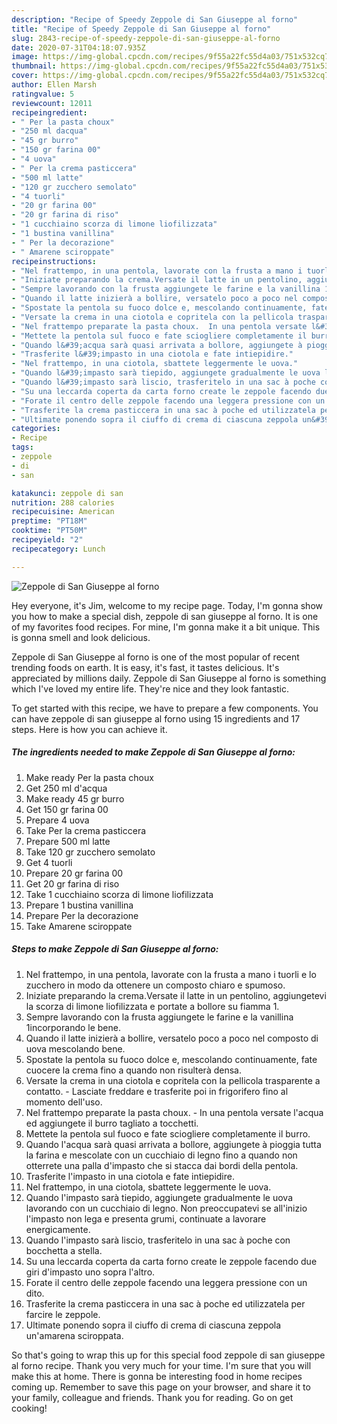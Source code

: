 ```yaml
---
description: "Recipe of Speedy Zeppole di San Giuseppe al forno"
title: "Recipe of Speedy Zeppole di San Giuseppe al forno"
slug: 2843-recipe-of-speedy-zeppole-di-san-giuseppe-al-forno
date: 2020-07-31T04:18:07.935Z
image: https://img-global.cpcdn.com/recipes/9f55a22fc55d4a03/751x532cq70/zeppole-di-san-giuseppe-al-forno-recipe-main-photo.jpg
thumbnail: https://img-global.cpcdn.com/recipes/9f55a22fc55d4a03/751x532cq70/zeppole-di-san-giuseppe-al-forno-recipe-main-photo.jpg
cover: https://img-global.cpcdn.com/recipes/9f55a22fc55d4a03/751x532cq70/zeppole-di-san-giuseppe-al-forno-recipe-main-photo.jpg
author: Ellen Marsh
ratingvalue: 5
reviewcount: 12011
recipeingredient:
- " Per la pasta choux"
- "250 ml dacqua"
- "45 gr burro"
- "150 gr farina 00"
- "4 uova"
- " Per la crema pasticcera"
- "500 ml latte"
- "120 gr zucchero semolato"
- "4 tuorli"
- "20 gr farina 00"
- "20 gr farina di riso"
- "1 cucchiaino scorza di limone liofilizzata"
- "1 bustina vanillina"
- " Per la decorazione"
- " Amarene sciroppate"
recipeinstructions:
- "Nel frattempo, in una pentola, lavorate con la frusta a mano i tuorli e lo zucchero in modo da ottenere un composto chiaro e spumoso."
- "Iniziate preparando la crema.Versate il latte in un pentolino, aggiungetevi la scorza di limone liofilizzata e portate a bollore su fiamma 1."
- "Sempre lavorando con la frusta aggiungete le farine e la vanillina 1incorporando le bene."
- "Quando il latte inizierà a bollire, versatelo poco a poco nel composto di uova mescolando bene."
- "Spostate la pentola su fuoco dolce e, mescolando continuamente, fate cuocere la crema fino a quando non risulterà densa."
- "Versate la crema in una ciotola e copritela con la pellicola trasparente a contatto. Lasciate freddare e trasferite poi in frigorifero fino al momento dell&#39;uso."
- "Nel frattempo preparate la pasta choux.  In una pentola versate l&#39;acqua ed aggiungete il burro tagliato a tocchetti."
- "Mettete la pentola sul fuoco e fate sciogliere completamente il burro."
- "Quando l&#39;acqua sarà quasi arrivata a bollore, aggiungete à pioggia tutta la farina e mescolate con un cucchiaio di legno fino a quando non otterrete una palla d&#39;impasto che si stacca dai bordi della pentola."
- "Trasferite l&#39;impasto in una ciotola e fate intiepidire."
- "Nel frattempo, in una ciotola, sbattete leggermente le uova."
- "Quando l&#39;impasto sarà tiepido, aggiungete gradualmente le uova lavorando con un cucchiaio di legno. Non preoccupatevi se all&#39;inizio l&#39;impasto non lega e presenta grumi, continuate a lavorare energicamente."
- "Quando l&#39;impasto sarà liscio, trasferitelo in una sac à poche con bocchetta a stella."
- "Su una leccarda coperta da carta forno create le zeppole facendo due giri d&#39;impasto uno sopra l&#39;altro."
- "Forate il centro delle zeppole facendo una leggera pressione con un dito."
- "Trasferite la crema pasticcera in una sac à poche ed utilizzatela per farcire le zeppole."
- "Ultimate ponendo sopra il ciuffo di crema di ciascuna zeppola un&#39;amarena sciroppata."
categories:
- Recipe
tags:
- zeppole
- di
- san

katakunci: zeppole di san 
nutrition: 288 calories
recipecuisine: American
preptime: "PT18M"
cooktime: "PT50M"
recipeyield: "2"
recipecategory: Lunch

---
```



![Zeppole di San Giuseppe al forno](https://img-global.cpcdn.com/recipes/9f55a22fc55d4a03/751x532cq70/zeppole-di-san-giuseppe-al-forno-recipe-main-photo.jpg)

Hey everyone, it's Jim, welcome to my recipe page. Today, I'm gonna show you how to make a special dish, zeppole di san giuseppe al forno. It is one of my favorites food recipes. For mine, I'm gonna make it a bit unique. This is gonna smell and look delicious.

Zeppole di San Giuseppe al forno is one of the most popular of recent trending foods on earth. It is easy, it's fast, it tastes delicious. It's appreciated by millions daily. Zeppole di San Giuseppe al forno is something which I've loved my entire life. They're nice and they look fantastic.




To get started with this recipe, we have to prepare a few components. You can have zeppole di san giuseppe al forno using 15 ingredients and 17 steps. Here is how you can achieve it.

<!--inarticleads1-->

##### The ingredients needed to make Zeppole di San Giuseppe al forno:

1. Make ready  Per la pasta choux
1. Get 250 ml d&#39;acqua
1. Make ready 45 gr burro
1. Get 150 gr farina 00
1. Prepare 4 uova
1. Take  Per la crema pasticcera
1. Prepare 500 ml latte
1. Take 120 gr zucchero semolato
1. Get 4 tuorli
1. Prepare 20 gr farina 00
1. Get 20 gr farina di riso
1. Take 1 cucchiaino scorza di limone liofilizzata
1. Prepare 1 bustina vanillina
1. Prepare  Per la decorazione
1. Take  Amarene sciroppate




<!--inarticleads2-->

##### Steps to make Zeppole di San Giuseppe al forno:

1. Nel frattempo, in una pentola, lavorate con la frusta a mano i tuorli e lo zucchero in modo da ottenere un composto chiaro e spumoso.
1. Iniziate preparando la crema.Versate il latte in un pentolino, aggiungetevi la scorza di limone liofilizzata e portate a bollore su fiamma 1.
1. Sempre lavorando con la frusta aggiungete le farine e la vanillina 1incorporando le bene.
1. Quando il latte inizierà a bollire, versatelo poco a poco nel composto di uova mescolando bene.
1. Spostate la pentola su fuoco dolce e, mescolando continuamente, fate cuocere la crema fino a quando non risulterà densa.
1. Versate la crema in una ciotola e copritela con la pellicola trasparente a contatto. - Lasciate freddare e trasferite poi in frigorifero fino al momento dell&#39;uso.
1. Nel frattempo preparate la pasta choux.  - In una pentola versate l&#39;acqua ed aggiungete il burro tagliato a tocchetti.
1. Mettete la pentola sul fuoco e fate sciogliere completamente il burro.
1. Quando l&#39;acqua sarà quasi arrivata a bollore, aggiungete à pioggia tutta la farina e mescolate con un cucchiaio di legno fino a quando non otterrete una palla d&#39;impasto che si stacca dai bordi della pentola.
1. Trasferite l&#39;impasto in una ciotola e fate intiepidire.
1. Nel frattempo, in una ciotola, sbattete leggermente le uova.
1. Quando l&#39;impasto sarà tiepido, aggiungete gradualmente le uova lavorando con un cucchiaio di legno. Non preoccupatevi se all&#39;inizio l&#39;impasto non lega e presenta grumi, continuate a lavorare energicamente.
1. Quando l&#39;impasto sarà liscio, trasferitelo in una sac à poche con bocchetta a stella.
1. Su una leccarda coperta da carta forno create le zeppole facendo due giri d&#39;impasto uno sopra l&#39;altro.
1. Forate il centro delle zeppole facendo una leggera pressione con un dito.
1. Trasferite la crema pasticcera in una sac à poche ed utilizzatela per farcire le zeppole.
1. Ultimate ponendo sopra il ciuffo di crema di ciascuna zeppola un&#39;amarena sciroppata.




So that's going to wrap this up for this special food zeppole di san giuseppe al forno recipe. Thank you very much for your time. I'm sure that you will make this at home. There is gonna be interesting food in home recipes coming up. Remember to save this page on your browser, and share it to your family, colleague and friends. Thank you for reading. Go on get cooking!
